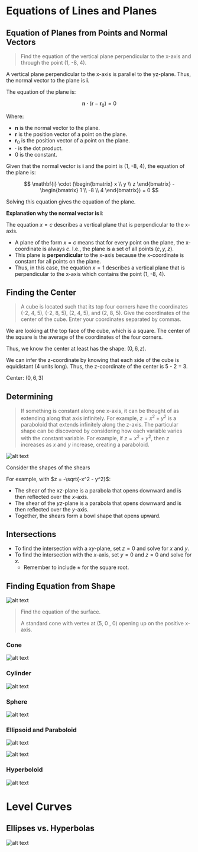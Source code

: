 
# Equations of Lines and Planes

## Equation of Planes from Points and Normal Vectors

> Find the equation of the vertical plane perpendicular to the x-axis and through the point (1, -8, 4).

A vertical plane perpendicular to the x-axis is parallel to the yz-plane. Thus, the normal vector to the plane is $\mathbf{i}$.

The equation of the plane is:

$$
\mathbf{n} \cdot (\mathbf{r} - \mathbf{r}_0) = 0
$$

Where:

- $\mathbf{n}$ is the normal vector to the plane.
- $\mathbf{r}$ is the position vector of a point on the plane.
- $\mathbf{r}_0$ is the position vector of a point on the plane.
- $\cdot$ is the dot product.
- $0$ is the constant.

Given that the normal vector is $\mathbf{i}$ and the point is (1, -8, 4), the equation of the plane is:

$$
\mathbf{i} \cdot (\begin{bmatrix} x \\ y \\ z \end{bmatrix} - \begin{bmatrix} 1 \\ -8 \\ 4 \end{bmatrix}) = 0
$$

Solving this equation gives the equation of the plane.

**Explanation why the normal vector is $\mathbf{i}$**:

The equation $x = c$ describes a vertical plane that is perpendicular to the x-axis.

- A plane of the form $x = c$ means that for every point on the plane, the x-coordinate is always $c$. I.e., the plane is a set of all points $(c, y, z)$.
- This plane is **perpendicular** to the x-axis because the x-coordinate is constant for all points on the plane.
- Thus, in this case, the equation $x = 1$ describes a vertical plane that is perpendicular to the x-axis which contains the point (1, -8, 4).

## Finding the Center

> A cube is located such that its top four corners have the coordinates (-2, 4, 5), (-2, 8, 5), (2, 4, 5), and (2, 8, 5). Give the coordinates of the center of the cube. Enter your coordinates separated by commas.

We are looking at the top face of the cube, which is a square. The center of the square is the average of the coordinates of the four corners.

Thus, we know the center at least has the shape: $(0, 6, z)$.

We can infer the z-coordinate by knowing that each side of the cube is equidistant (4 units long). Thus, the z-coordinate of the center is 5 - 2 = 3.

Center: $(0, 6, 3)$

## Determining 

> If something is constant along one x-axis, it can be thought of as extending along that axis infinitely. For example, $z = x^2 + y^2$ is a paraboloid that extends infinitely along the z-axis. The particular shape can be discovered by considering how each variable varies with the constant variable. For example, if $z = x^2 + y^2$, then $z$ increases as $x$ and $y$ increase, creating a paraboloid.
> 
> 
> 

![alt text](pictures/sphere-contained-by-cube.png)


Consider the shapes of the shears

For example, with $z = -\sqrt{-x^2 - y^2}$:

- The shear of the $xz$-plane is a parabola that opens downward and is then reflected over the $x$-axis.
- The shear of the $yz$-plane is a parabola that opens downward and is then reflected over the $y$-axis.
- Together, the shears form a bowl shape that opens upward.

## Intersections

- To find the intersection with a $xy$-plane, set $z = 0$ and solve for $x$ and $y$.
- To find the intersection with the $x$-axis, set $y = 0$ and $z = 0$ and solve for $x$.
  - Remember to include $\pm$ for the square root.

## Finding Equation from Shape

![alt text](pictures/eqautions-for-known-surfaces.png)

> Find the equation of the surface.
> 
> A standard cone with vertex at (5, 0 , 0) opening up on the positive x-axis.

### Cone

![alt text](pictures/equation-for-cone.png)

### Cylinder

![alt text](pictures/equation-for-cylinder.png)

### Sphere

![alt text](pictures/equation-for-sphere.png)

### Ellipsoid and Paraboloid

![alt text](pictures/equation-for-ellipsoid-paraboloid.png)

![alt text](pictures/equation-for-paraboloid-p2.png)

### Hyperboloid
![alt text](pictures/equation-for-hyperboloid.png)

# Level Curves

## Ellipses vs. Hyperbolas

![alt text](pictures/level-curves-ellipses-vs-hyperbolas.png)
